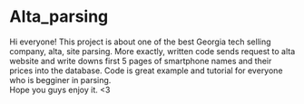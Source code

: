 # Alta_parsing

Hi everyone! This project is about one of the best Georgia tech selling company, alta, site parsing. More exactly,  written code sends request to alta website and write downs first 5 pages of smartphone names and their prices into the database. Code is great example and tutorial for everyone who is begginer in parsing.
<br/>
Hope you guys enjoy it. <3

